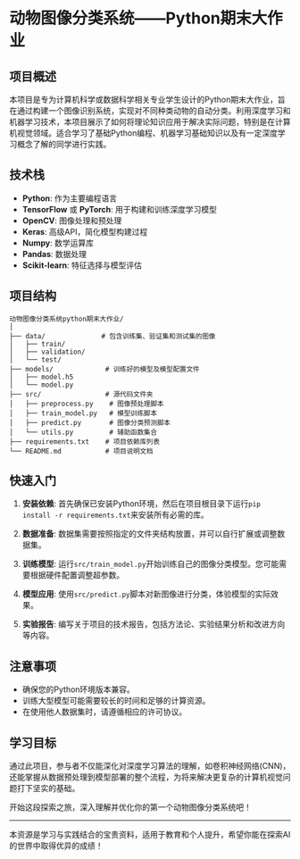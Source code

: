 # 动物图像分类系统——Python期末大作业

## 项目概述

本项目是专为计算机科学或数据科学相关专业学生设计的Python期末大作业，旨在通过构建一个图像识别系统，实现对不同种类动物的自动分类。利用深度学习和机器学习技术，本项目展示了如何将理论知识应用于解决实际问题，特别是在计算机视觉领域。适合学习了基础Python编程、机器学习基础知识以及有一定深度学习概念了解的同学进行实践。

## 技术栈

- **Python**: 作为主要编程语言
- **TensorFlow** 或 **PyTorch**: 用于构建和训练深度学习模型
- **OpenCV**: 图像处理和预处理
- **Keras**: 高级API，简化模型构建过程
- **Numpy**: 数学运算库
- **Pandas**: 数据处理
- **Scikit-learn**: 特征选择与模型评估

## 项目结构

```
动物图像分类系统python期末大作业/
│
├── data/              # 包含训练集、验证集和测试集的图像
│   ├── train/
│   ├── validation/
│   └── test/
├── models/             # 训练好的模型及模型配置文件
│   ├── model.h5
│   └── model.py
├── src/                # 源代码文件夹
│   ├── preprocess.py    # 图像预处理脚本
│   ├── train_model.py   # 模型训练脚本
│   ├── predict.py       # 图像分类预测脚本
│   └── utils.py         # 辅助函数集合
├── requirements.txt    # 项目依赖库列表
└── README.md           # 项目说明文档
```

## 快速入门

1. **安装依赖**:
   首先确保已安装Python环境，然后在项目根目录下运行`pip install -r requirements.txt`来安装所有必需的库。

2. **数据准备**:
   数据集需要按照指定的文件夹结构放置，并可以自行扩展或调整数据集。

3. **训练模型**:
   运行`src/train_model.py`开始训练自己的图像分类模型。您可能需要根据硬件配置调整超参数。

4. **模型应用**:
   使用`src/predict.py`脚本对新图像进行分类，体验模型的实际效果。

5. **实验报告**:
   编写关于项目的技术报告，包括方法论、实验结果分析和改进方向等内容。

## 注意事项

- 确保您的Python环境版本兼容。
- 训练大型模型可能需要较长的时间和足够的计算资源。
- 在使用他人数据集时，请遵循相应的许可协议。

## 学习目标

通过此项目，参与者不仅能深化对深度学习算法的理解，如卷积神经网络(CNN)，还能掌握从数据预处理到模型部署的整个流程，为将来解决更复杂的计算机视觉问题打下坚实的基础。

开始这段探索之旅，深入理解并优化你的第一个动物图像分类系统吧！

--- 

本资源是学习与实践结合的宝贵资料，适用于教育和个人提升，希望你能在探索AI的世界中取得优异的成绩！
